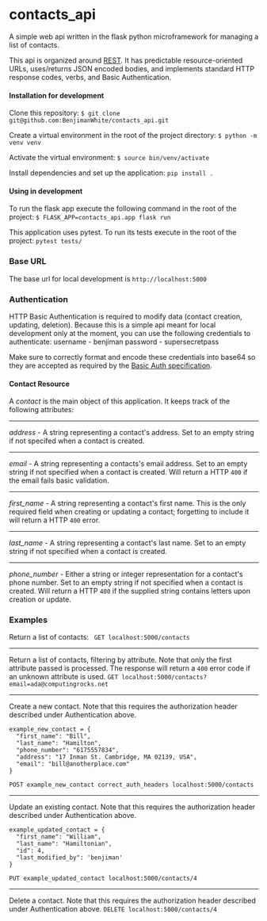 # contacts_api
A simple web api written in the flask python microframework for managing a list of contacts.

This api is organized around [REST](https://en.wikipedia.org/wiki/Representational_state_transfer). It has predictable resource-oriented URLs, uses/returns JSON encoded bodies, and implements standard HTTP response codes, verbs, and Basic Authentication.

#### Installation for development
Clone this repository:
`$ git clone git@github.com:BenjimanWhite/contacts_api.git`

Create a virtual environment in the root of the project directory:
`$ python -m venv venv`

Activate the virtual environment:
`$ source bin/venv/activate`

Install dependencies and set up the application:
`pip install .`

#### Using in development
To run the flask app execute the following command in the root of the project:
`$ FLASK_APP=contacts_api.app flask run`

This application uses pytest. To run its tests execute in the root of the project:
`pytest tests/`

### Base URL
The base url for local development is `http://localhost:5000`

### Authentication
HTTP Basic Authentication is required to modify data (contact creation, updating, deletion). Because this is a simple api meant for local development only at the moment, you can use the following credentials to authenticate:
username - benjiman
password - supersecretpass

Make sure to correctly format and encode these credentials into base64 so they are accepted as required by the [Basic Auth specification](https://tools.ietf.org/html/rfc7617).

#### Contact Resource
A *contact* is the main object of this application. It keeps track of the following attributes:
___
*address* - A string representing a contact's address. Set to an empty string if not specifed when a contact is created.
___
*email* - A string representing a contacts's email address. Set to an empty string if not specified when a contact is created. Will return a HTTP `400` if the email fails basic validation. 
___
*first_name* - A string representing a contact's first name. This is the only required field when creating or updating a contact; forgetting to include it will return a HTTP `400` error.
___
*last_name* - A string representing a contact's last name. Set to an empty string if not specified when a contact is created.
___
*phone_number* - Either a string or integer representation for a contact's phone number. Set to an empty string if not specified when a contact is created. Will return a HTTP `400` if the supplied string contains letters upon creation or update.

### Examples

Return a list of contacts:
``` GET localhost:5000/contacts```
___
Return a list of contacts, filtering by attribute. Note that only the first attribute passed is processed. The response will return a `400` error code if an unknown attribute is used.
```GET localhost:5000/contacts?email=ada@computingrocks.net```
___
Create a new contact. Note that this requires the authorization header described under Authentication above.
```
example_new_contact = {
  "first_name": "Bill",
  "last_name": "Hamilton",
  "phone_number": "6175557834",
  "address": "17 Inman St. Cambridge, MA 02139, USA",
  "email": "bill@anotherplace.com"
}
```

`POST example_new_contact correct_auth_headers localhost:5000/contacts`
___
Update an existing contact. Note that this requires the authorization header described under Authentication above.
```
example_updated_contact = {
  "first_name": "William",
  "last_name": "Hamiltonian",
  "id": 4,
  "last_modified_by": 'benjiman'
}
```

```PUT example_updated_contact localhost:5000/contacts/4```
___
Delete a contact. Note that this requires the authorization header described under Authentication above.
```DELETE localhost:5000/contacts/4```

































